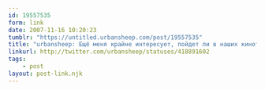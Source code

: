```yaml
---
id: 19557535
form: link
date: 2007-11-16 10:20:23
tumblr: "https://untitled.urbansheep.com/post/19557535"
title: "urbansheep: Ещё меня крайне интересует, пойдет ли в наших кинотеатрах 'Бегущий по лезвию бритвы 3.0', или выйдет как обычно."
linkurl: http://twitter.com/urbansheep/statuses/418891602
tags:
    - post
layout: post-link.njk
---
```


